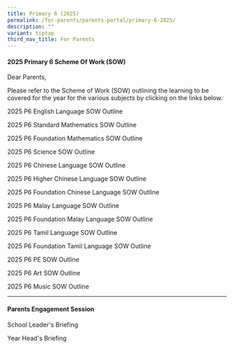 ```yaml
---
title: Primary 6 (2025)
permalink: /for-parents/parents-portal/primary-6-2025/
description: ""
variant: tiptap
third_nav_title: For Parents
---
```

<h4><strong>2025 Primary 6 Scheme Of Work (SOW)</strong></h4>
<p>Dear Parents,</p>
<p>Please refer to the Scheme of Work (SOW) outlining the learning to be
covered for the year for the various subjects by clicking on the links
below.</p>
<p>2025 P6 English Language SOW Outline</p>
<p>2025 P6 Standard Mathematics SOW Outline</p>
<p>2025 P6 Foundation Mathematics SOW Outline</p>
<p>2025 P6 Science SOW Outline</p>
<p>2025 P6 Chinese Language SOW Outline</p>
<p>2025 P6 Higher Chinese Language SOW Outline</p>
<p>2025 P6 Foundation Chinese Language SOW Outline</p>
<p>2025 P6 Malay Language SOW Outline</p>
<p>2025 P6 Foundation Malay Language SOW Outline</p>
<p>2025 P6 Tamil Language SOW Outline</p>
<p>2025 P6 Foundation Tamil Language SOW Outline</p>
<p>2025 P6 PE SOW Outline</p>
<p>2025 P6 Art SOW Outline</p>
<p>2025 P6 Music SOW Outline</p>
<hr>
<h4><strong>Parents Engagement Session</strong></h4>
<p>School Leader's Briefing</p>
<p>Year Head's Briefing</p>
<p></p>